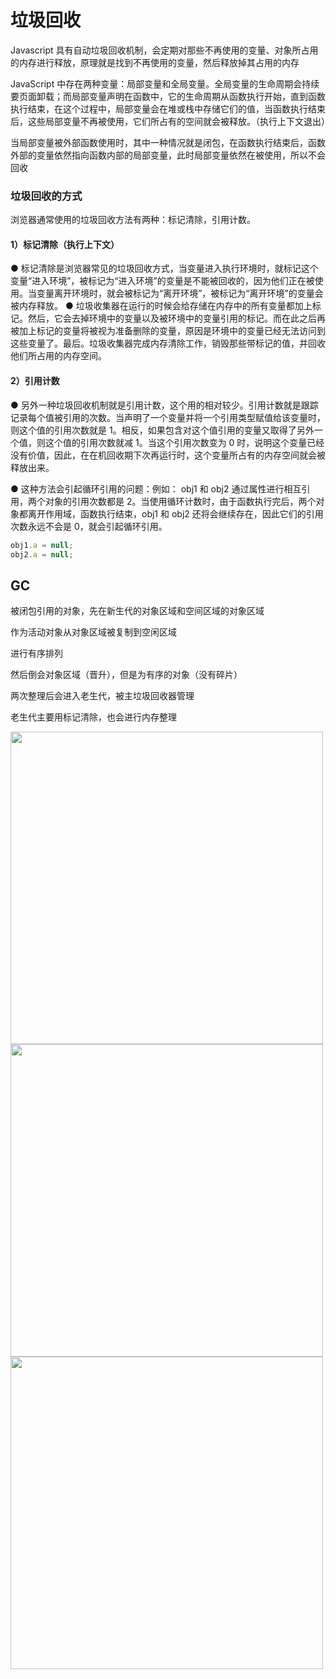 # 垃圾回收

Javascript 具有自动垃圾回收机制，会定期对那些不再使用的变量、对象所占用的内存进行释放，原理就是找到不再使用的变量，然后释放掉其占用的内存

JavaScript 中存在两种变量：局部变量和全局变量。全局变量的生命周期会持续要页面卸载；而局部变量声明在函数中，它的生命周期从函数执行开始，直到函数执行结束，在这个过程中，局部变量会在堆或栈中存储它们的值，当函数执行结束后，这些局部变量不再被使用，它们所占有的空间就会被释放。（执行上下文退出）

当局部变量被外部函数使用时，其中一种情况就是闭包，在函数执行结束后，函数外部的变量依然指向函数内部的局部变量，此时局部变量依然在被使用，所以不会回收

### 垃圾回收的方式

浏览器通常使用的垃圾回收方法有两种：标记清除，引用计数。

#### 1）标记清除（执行上下文）

● 标记清除是浏览器常见的垃圾回收方式，当变量进入执行环境时，就标记这个变量“进入环境”，被标记为“进入环境”的变量是不能被回收的，因为他们正在被使用。当变量离开环境时，就会被标记为“离开环境”，被标记为“离开环境”的变量会被内存释放。
● 垃圾收集器在运行的时候会给存储在内存中的所有变量都加上标记。然后，它会去掉环境中的变量以及被环境中的变量引用的标记。而在此之后再被加上标记的变量将被视为准备删除的变量，原因是环境中的变量已经无法访问到这些变量了。最后。垃圾收集器完成内存清除工作，销毁那些带标记的值，并回收他们所占用的内存空间。

#### 2）引用计数

● 另外一种垃圾回收机制就是引用计数，这个用的相对较少。引用计数就是跟踪记录每个值被引用的次数。当声明了一个变量并将一个引用类型赋值给该变量时，则这个值的引用次数就是 1。相反，如果包含对这个值引用的变量又取得了另外一个值，则这个值的引用次数就减 1。当这个引用次数变为 0 时，说明这个变量已经没有价值，因此，在在机回收期下次再运行时，这个变量所占有的内存空间就会被释放出来。

● 这种方法会引起循环引用的问题：例如： obj1 和 obj2 通过属性进行相互引用，两个对象的引用次数都是 2。当使用循环计数时，由于函数执行完后，两个对象都离开作用域，函数执行结束，obj1 和 obj2 还将会继续存在，因此它们的引用次数永远不会是 0，就会引起循环引用。

```js
obj1.a = null;
obj2.a = null;
```

## GC

被闭包引用的对象，先在新生代的对象区域和空间区域的对象区域

作为活动对象从对象区域被复制到空闲区域

进行有序排列

然后倒会对象区域（晋升），但是为有序的对象（没有碎片）

两次整理后会进入老生代，被主垃圾回收器管理

老生代主要用标记清除，也会进行内存整理

<img src="https://cdn.jsdelivr.net/gh/z1the3/myCDNassets/assets/monorepo-project/projects/z1the3-doc/source/1671590131(1).png" width="500"/>

<img src="https://cdn.jsdelivr.net/gh/z1the3/myCDNassets/assets/monorepo-project/projects/z1the3-doc/source/1671590183(1).png" width="500"/>

<img src="https://cdn.jsdelivr.net/gh/z1the3/myCDNassets/assets/monorepo-project/projects/z1the3-doc/source/1671590234.png" width="500"/>
